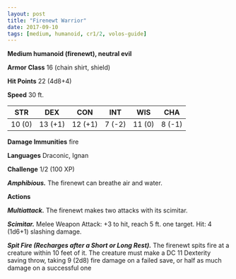 ```yaml
---
layout: post
title: "Firenewt Warrior"
date: 2017-09-10
tags: [medium, humanoid, cr1/2, volos-guide]
---
```


**Medium humanoid (firenewt), neutral evil**

**Armor Class** 16 (chain shirt, shield)

**Hit Points** 22 (4d8+4)

**Speed** 30 ft.

|   STR   |   DEX   |   CON   |   INT   |   WIS   |   CHA   |
|:-----:|:-----:|:-----:|:-----:|:-----:|:-----:|
| 10 (0) | 13 (+1) | 12 (+1) | 7 (-2) | 11 (0) | 8 (-1) |

**Damage Immunities** fire

**Languages** Draconic, Ignan

**Challenge** 1/2 (100 XP)

***Amphibious.*** The firenewt can breathe air and water.

**Actions**

***Multiattack.*** The firenewt makes two attacks with its scimitar.

***Scimitar.*** Melee Weapon Attack: +3 to hit, reach 5 ft. one target. Hit: 4 (1d6+1) slashing damage.

***Spit Fire (Recharges after a Short or Long Rest).*** The firenewt spits fire at a creature within 10 feet of it. The creature must make a DC 11 Dexterity saving throw, taking 9 (2d8) fire damage on a failed save, or half as much damage on a successful one


